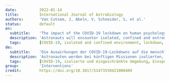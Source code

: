 ```yaml
---
date:          2022-01-14
title:         International Journal of Astrobiology
authors:       'Van Cutsem, J, Abeln, V, Schneider, S, et al.'
status:        default
en:
  subtitle:    'The impact of the COVID-19 lockdown on human psychology and physical activity; a space analogue research perspective'
  description: 'Astronauts will encounter isolated, confined and extreme (ICE) conditions during future missions, and will have to be able to adapt. Until recently, however, few places on Earth could serve as acceptable space analogues (i.e., submarine and polar regions). The coronavirus disease-2019 (COVID-19)-related lockdowns around the globe provided a good opportunity to obtain more comprehensive datasets on the impact of prolonged isolation on human functioning in a very large sample. Seven hundred forty-eight individuals (Belgium 442, Spain 183, Germany 50, Italy 50, US 23; Mean age ± SD: 41 ± 14 years, with an age range of 18–83 years; 66% women) filled out an online survey assessing the impact of the COVID-lockdown on psychological, exercise and general health variables a first time near the beginning of the initial lockdown (hereafter ‘T1’; 24 ± 13 days after the start of the first lockdown; i.e., 3 weeks after the start of the first lockdown) and a second time a couple of weeks thereafter (hereafter ‘T2’; 17 ± 5 days after the first online survey; i.e., 6 weeks after the start of the first lockdown). From T1 to T2 an improvement of subjective sleep quality was observed, that was related to an increase in subjective sleep efficiency and a decrease in sleep latency and disturbance. Weekly sitting time decreased, and the weekly amount of moderate and vigorous physical activity increased from T1 to T2. No differences from T1 to T2 were observed in terms of mood, loneliness and state anxiety. A lower amount of sitting time was significantly correlated with improved subjective sleep quality and with an increased amount of moderate and vigorous physical activity. Compared to 3 weeks into the first COVID-imposed lockdown, 6-weeks after the start of the first COVID-imposed lockdown, physical activity and subjective sleep scores were positively impacted. The present, large sample size study further confirms exercise as a worthwhile countermeasure to psycho-physiological deconditioning during confinement.'
  tags:        [COVID-19, isolated and confined environment, lockdown, physical activity, sleep, space analogue]
de:
  subtitle:    'Die Auswirkungen der COVID-19-Lockdowns auf die menschliche Psychologie und körperliche Aktivität; eine raumanaloge Forschungsperspektive'
  description: 'Astronauten werden bei künftigen Missionen isolierten, eingeschränkten und extremen Bedingungen ausgesetzt sein und müssen in der Lage sein, sich daran anzupassen. Bis vor kurzem konnten jedoch nur wenige Orte auf der Erde als akzeptable Weltraumanaloga dienen (d. h. Unterwasser- und Polarregionen). Die mit der Coronavirus-Krankheit 2019 (COVID-19) zusammenhängenden Abriegelungen rund um den Globus boten eine gute Gelegenheit, umfassendere Daten über die Auswirkungen einer längeren Isolation auf die menschlichen Funktionen in einer sehr großen Stichprobe zu erhalten. Siebenhundertachtundvierzig Personen (Belgien 442, Spanien 183, Deutschland 50, Italien 50, USA 23; Durchschnittsalter ± SD: 41 ± 14 Jahre, mit einer Altersspanne von 18-83 Jahren; 66 % Frauen) füllten eine Online-Umfrage aus, in der die Auswirkungen der COVID-Absperrung auf psychologische, sportliche und allgemeine Gesundheitsvariablen bewertet wurden, und zwar ein erstes Mal zu Beginn der ersten Absperrung (im Folgenden "T1"; 24 ± 13 Tage nach Beginn der ersten Absperrung; d. h., 3 Wochen nach Beginn des ersten Lockdowns) und ein zweites Mal einige Wochen danach (im Folgenden "T2"; 17 ± 5 Tage nach der ersten Online-Befragung; d. h. 6 Wochen nach Beginn des ersten Lockdowns). Von T1 bis T2 wurde eine Verbesserung der subjektiven Schlafqualität beobachtet, die mit einer Zunahme der subjektiven Schlafeffizienz und einer Abnahme der Schlaflatenz und der Schlafstörung zusammenhing. Die wöchentliche Sitzzeit verringerte sich, und die wöchentliche Menge an mäßiger und intensiver körperlicher Aktivität nahm von T1 zu T2 zu. In Bezug auf Stimmung, Einsamkeit und Angstzustände wurden keine Unterschiede zwischen T1 und T2 festgestellt. Eine geringere Sitzdauer korrelierte signifikant mit einer verbesserten subjektiven Schlafqualität und einem erhöhten Maß an moderater und intensiver körperlicher Aktivität. Im Vergleich zu drei Wochen nach der ersten COVID-auferlegten Sperre wurden sechs Wochen nach Beginn der ersten COVID-auferlegten Sperre die Werte für körperliche Aktivität und subjektiven Schlaf positiv beeinflusst. Die vorliegende Studie mit einer großen Stichprobe bestätigt erneut, dass körperliche Betätigung eine lohnende Gegenmaßnahme zur psychophysiologischen Dekonditionierung während der Haft ist.' 
  tags:        [COVID-19, isolierte und eingeschränkte Umgebung, Einsperren, körperliche Aktivität, Schlaf, Raumanalogie]
group:         'Interventions'
credit:        https://doi.org/10.1017/S1473550421000409
---
```

